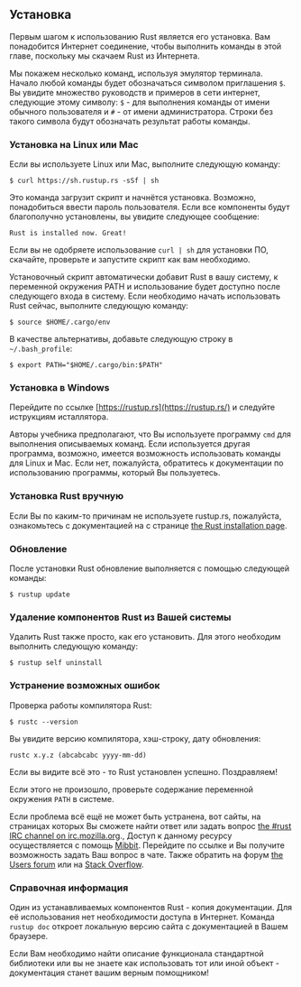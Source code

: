 ## Установка

Первым шагом к использованию Rust является его установка. Вам понадобится
Интернет соединение, чтобы выполнить команды в этой главе, поскольку
мы скачаем Rust из Интернета.

Мы покажем несколько команд, используя эмулятор терминала. Начало любой команды будет обозначаться символом приглашения `$`.
Вы увидите множество руководств и примеров в сети интернет, следующие этому символу:
`$` - для выполнения команды от имени обычного пользователя и `#` - от имени администратора. Строки без такого символа будут обозначать результат
работы команды.

### Установка на Linux или Mac

Если вы используете Linux или Mac, выполните следующую команду:

```shell
$ curl https://sh.rustup.rs -sSf | sh
```

Это команда загрузит скрипт и начнётся установка. Возможно, понадобиться
ввести пароль пользователя. Если все компоненты будут благополучно установлены,
вы увидите следующее сообщение:

```shell
Rust is installed now. Great!
```

Если вы не одобряете использование `curl | sh` для установки ПО,
скачайте, проверьте и запустите скрипт как вам необходимо.

Установочный скрипт автоматически добавит Rust в вашу систему, к переменной
окружения PATH и использование будет доступно после следующего входа в
систему. Если необходимо начать использовать Rust сейчас,
выполните следующую команду:

```shell
$ source $HOME/.cargo/env
```

В качестве альтернативы, добавьте следующую строку в `~/.bash_profile`:

```shell
$ export PATH="$HOME/.cargo/bin:$PATH"
```

### Установка в Windows

Перейдите по ссылке [https://rustup.rs](https://rustup.rs/)<!-- ignore --> и
следуйте иструкциям исталлятора.

Авторы учебника предполагают, что Вы используете программу `cmd` для выполнения
описываемых команд. Если используется другая программа, возможно, имеется возможность
использовать команды для Linux и Mac. Если нет, пожалуйста, обратитесь к документации
по использованию программы, который Вы пользуетесь.

### Установка Rust вручную

Если Вы по каким-то причинам не используете rustup.rs, пожалуйста, ознакомьтесь с
документацией на с странице [the Rust installation page](https://www.rust-lang.org/install.html).

### Обновление

После установки Rust обновление выполняется с помощью следующей команды:

```shell
$ rustup update
```

### Удаление компонентов Rust из Вашей системы

Удалить Rust также просто, как его установить. Для этого необходим выполнить
следующую команду:

```shell
$ rustup self uninstall
```

### Устранение возможных ошибок

Проверка работы компилятора Rust:

```shell
$ rustc --version
```

Вы увидите версию компилятора, хэш-строку, дату обновления:

```shell
rustc x.y.z (abcabcabc yyyy-mm-dd)
```

Если вы видите всё это - то Rust установлен успешно. Поздравляем!

Если этого не произошло, проверьте содержание переменной окружения `PATH` в системе.

Если проблема всё ещё не может быть устранена, вот сайты, на страницах которых Вы
сможете найти ответ или задать вопрос [the #rust IRC channel on irc.mozilla.org][irc].<!-- ignore -->,
Доступ к данному ресурсу осуществляется с помощь [Mibbit][mibbit]. Перейдите по
ссылке и Вы получите возможность задать Ваш вопрос в чате. Также обратить на форум
[the Users forum][users] или на [Stack Overflow][stackoverflow].

[irc]: irc://irc.mozilla.org/#rust
[mibbit]: http://chat.mibbit.com/?server=irc.mozilla.org&channel=%23rust
[users]: https://users.rust-lang.org/
[stackoverflow]: http://stackoverflow.com/questions/tagged/rust

### Справочная информация

Один из устанавливаемых компонентов Rust - копия документации. Для её использования
нет необходимости доступа в Интернет. Команда `rustup doc` откроет локальную версию
сайта с документацией в Вашем браузере.

Если Вам необходимо найти описание функционала стандартной библиотеки или
вы не знаете как использовать тот или иной объект - документация станет вашим
верным помощником!
